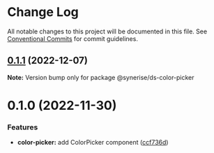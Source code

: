 # Change Log

All notable changes to this project will be documented in this file.
See [Conventional Commits](https://conventionalcommits.org) for commit guidelines.

## [0.1.1](https://github.com/Synerise/synerise-design/compare/@synerise/ds-color-picker@0.1.0...@synerise/ds-color-picker@0.1.1) (2022-12-07)

**Note:** Version bump only for package @synerise/ds-color-picker





# 0.1.0 (2022-11-30)


### Features

* **color-picker:** add ColorPicker component ([ccf736d](https://github.com/Synerise/synerise-design/commit/ccf736d91f143ef22229e66c745ef36bd9d8ac38))
